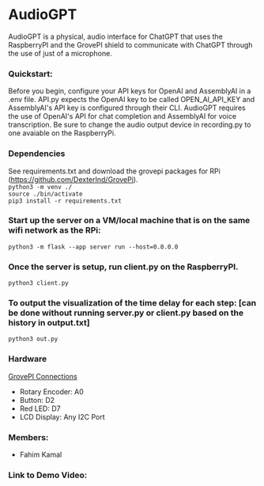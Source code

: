 # AudioGPT

AudioGPT is a physical, audio interface for ChatGPT that uses the RaspberryPI and the GrovePI shield to communicate with ChatGPT through the use of just of a microphone.

### Quickstart:

Before you begin, configure your API keys for OpenAI and AssemblyAI in a .env file. API.py expects the OpenAI key to be called OPEN_AI_API_KEY and AssemblyAI's API key is configured through their CLI. AudioGPT requires the use of OpenAI's API for chat completion and AssemblyAI for voice transcription. Be sure to change the audio output device in recording.py to one avaiable on the RaspberryPi.

### Dependencies

See requirements.txt and download the grovepi packages for RPi (https://github.com/DexterInd/GrovePi).<br>
`python3 -m venv ./`<br>
`source ./bin/activate`<br>
`pip3 install -r requirements.txt`<br>

### Start up the server on a VM/local machine that is on the same wifi network as the RPi:

`python3 -m flask --app server run --host=0.0.0.0`

### Once the server is setup, run client.py on the RaspberryPI.

`python3 client.py`

### To output the visualization of the time delay for each step: [can be done without running server.py or client.py based on the history in output.txt]

`python3 out.py`

### Hardware

[GrovePI Connections](https://imgur.com/1EZ1apw)<br>

- Rotary Encoder: A0
- Button: D2
- Red LED: D7
- LCD Display: Any I2C Port

### Members:

- Fahim Kamal

### Link to Demo Video:

